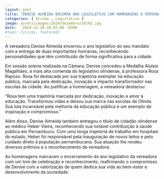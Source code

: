 ```yaml
---
layout: post
title: "DENISE ALMEIDA ENCERRA ANO LEGISLATIVO COM HOMENAGENS A PERSONALIDADES DE DESTAQUE"
categories: [ Olinda , Legislativo ]
image: assets/images/2024/dezembro/20/02.jpg
date:   2024-12-20 10:01:00 -0300
#tags: [sticky, featured]
---
```

A vereadora Denise Almeida encerrou o ano legislativo do seu mandato com a entrega de duas importantes honrarias, reconhecendo personalidades que têm contribuído de forma significativa para a cidade.

Em sessão solene realizada na Câmara, Denise concedeu a Medalha Aluísio Magalhães, a mais alta comenda do legislativo olindense, à professora Rosa Raposo. Rosa foi destacada por sua trajetória exemplar na educação pública, marcada pela dedicação, inovação e impacto transformador nas escolas da cidade. Ao justificar a homenagem, a vereadora destacou:

“Rosa tem uma trajetória marcada por dedicação, inovação e amor à educação. Transformou vidas e deixou sua marca nas escolas de Olinda. Sua luta incansável pela melhoria da educação pública é um exemplo de inspiração e compromisso.”

Além disso, Denise Almeida também entregou o título de cidadão olindense ao médico Heber Vieira, reconhecendo sua notável contribuição à saúde pública em Pernambuco. Com uma longa trajetória de trabalho em hospitais do estado, Heber foi responsável pela inauguração de novos leitos e pelo cuidado direto à população pernambucana. Sua atuação lhe rendeu diversos prêmios e o reconhecimento da vereadora.

As homenagens marcaram o encerramento do ano legislativo da vereadora com um tom de celebração e reconhecimento, reafirmando o compromisso de Denise com a valorização de quem dedica sua vida ao bem-estar e desenvolvimento da sociedade.
